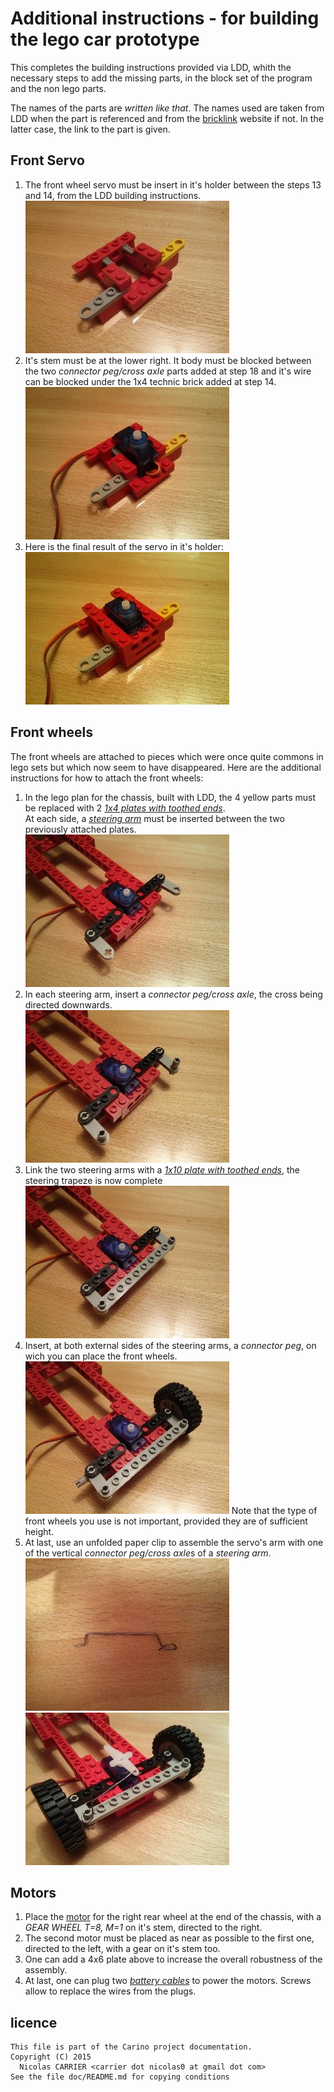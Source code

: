 # Additional instructions - for building the lego car prototype

This completes the building instructions provided via LDD, whith the necessary
steps to add the missing parts, in the block set of the program and the non lego
parts.

The names of the parts are *written like that*. The names used are taken from
LDD when the part is referenced and from the [bricklink][bricklink] website if
not. In the latter case, the link to the part is given.

## Front Servo

1. The front wheel servo must be insert in it's holder between the steps 13 and
   14, from the LDD building instructions.  
   ![front servo - step 1](additional_instructions-images/servo-1.jpg)  
2. It's stem must be at the lower right. It body must be blocked between the two
   *connector peg/cross axle* parts added at step 18 and it's wire can be
   blocked under the 1x4 technic brick added at step 14.
   ![front servo - step 2](additional_instructions-images/servo-2.jpg)  
3. Here is the final result of the servo in it's holder:  
   ![front servo - step 3](additional_instructions-images/servo-3.jpg)  

## Front wheels

The front wheels are attached to pieces which were once quite commons in lego
sets but which now seem to have disappeared. Here are the additional
instructions for how to attach the front wheels:  

1. In the lego plan for the chassis, built with LDD, the 4 yellow parts must be
   replaced with 2 [*1x4 plates with toothed ends*][plate-1x4-toothed-ends].  
   At each side, a [*steering arm*][steering-arm] must be inserted between the
   two previously attached plates.  
   ![front wheels - step 1](additional_instructions-images/front-wheels-1.jpg)
2. In each steering arm, insert a *connector peg/cross axle*, the cross being
   directed downwards.  
   ![front wheels - step 2](additional_instructions-images/front-wheels-2.jpg)
3. Link the two steering arms with a [*1x10 plate with toothed
   ends*][plate-1x10-toothed-ends], the steering trapeze is now complete  
   ![front wheels - step 3](additional_instructions-images/front-wheels-3.jpg)
4. Insert, at both external sides of the steering arms, a *connector peg*, on
   wich you can place the front wheels.  
   ![front wheels - step 4](additional_instructions-images/front-wheels-4.jpg)
   Note that the type of front wheels you use is not important, provided they
   are of sufficient height.
5. At last, use an unfolded paper clip to assemble the servo's arm with one of
   the vertical *connector peg/cross axle*s of a *steering arm*.  
   ![front wheels - step 5](additional_instructions-images/front-wheels-5.jpg)  
   ![front wheels - step 6](additional_instructions-images/front-wheels-6.jpg)


## Motors

1. Place the [motor][electric-motor-4.5V] for the right rear wheel at the end of
   the chassis, with a *GEAR WHEEL T=8, M=1* on it's stem, directed to the
   right.
2. The second motor must be placed as near as possible to the first one,
   directed to the left, with a gear on it's stem too.
3. One can add a 4x6 plate above to increase the overall robustness of the
   assembly.
4. At last, one can plug two [*battery cables*][4.5V-motor-battery-cables] to
   power the motors. Screws allow to replace the wires from the plugs.

## licence

    This file is part of the Carino project documentation.
    Copyright (C) 2015
      Nicolas CARRIER <carrier dot nicolas0 at gmail dot com>
    See the file doc/README.md for copying conditions

[bricklink]: http://www.bricklink.com
[electric-motor-4.5V]: http://www.bricklink.com/catalogItem.asp?P=6216m
[plate-1x4-toothed-ends]: http://www.bricklink.com/catalogItem.asp?P=4263
[plate-1x10-toothed-ends]: http://www.bricklink.com/catalogItem.asp?P=2719
[steering-arm]: http://www.bricklink.com/catalogItem.asp?P=4261
[4.5V-motor-battery-cables]: http://www.bricklink.com/catalogItem.asp?S=4-5

